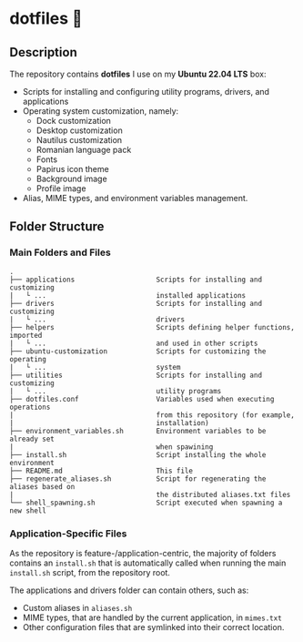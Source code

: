 # dotfiles 🧰

## Description

The repository contains **dotfiles** I use on my **Ubuntu 22.04 LTS** box:
- Scripts for installing and configuring utility programs, drivers, and applications
- Operating system customization, namely:
    - Dock customization
    - Desktop customization
    - Nautilus customization
    - Romanian language pack
    - Fonts
    - Papirus icon theme
    - Background image
    - Profile image
- Alias, MIME types, and environment variables management.

## Folder Structure

### Main Folders and Files

```
.
├── applications                    Scripts for installing and customizing
|   └ ...                           installed applications
├── drivers                         Scripts for installing and customizing
|   └ ...                           drivers
├── helpers                         Scripts defining helper functions, imported
|   └ ...                           and used in other scripts
├── ubuntu-customization            Scripts for customizing the operating
|   └ ...                           system
├── utilities                       Scripts for installing and customizing
|   └ ...                           utility programs
├── dotfiles.conf                   Variables used when executing operations
|                                   from this repository (for example,
|                                   installation)
├── environment_variables.sh        Environment variables to be already set
|                                   when spawining
├── install.sh                      Script installing the whole environment
├── README.md                       This file
├── regenerate_aliases.sh           Script for regenerating the aliases based on
|                                   the distributed aliases.txt files
└── shell_spawning.sh               Script executed when spawning a new shell
```

### Application-Specific Files

As the repository is feature-/application-centric, the majority of folders contains an `install.sh` that is automatically called when running the main `install.sh` script, from the repository root.

The applications and drivers folder can contain others, such as:
- Custom aliases in `aliases.sh`
- MIME types, that are handled by the current application, in `mimes.txt`
- Other configuration files that are symlinked into their correct location.
